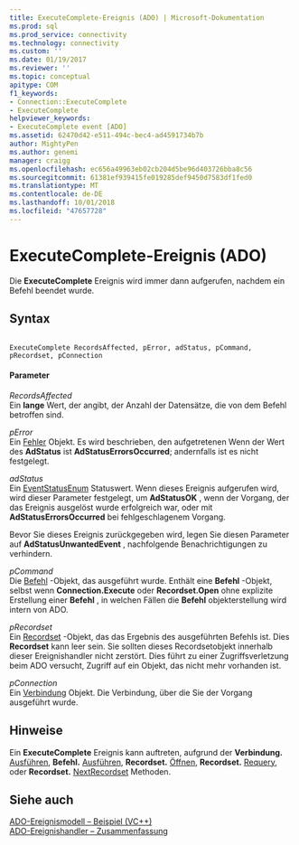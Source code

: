 ```yaml
---
title: ExecuteComplete-Ereignis (ADO) | Microsoft-Dokumentation
ms.prod: sql
ms.prod_service: connectivity
ms.technology: connectivity
ms.custom: ''
ms.date: 01/19/2017
ms.reviewer: ''
ms.topic: conceptual
apitype: COM
f1_keywords:
- Connection::ExecuteComplete
- ExecuteComplete
helpviewer_keywords:
- ExecuteComplete event [ADO]
ms.assetid: 62470d42-e511-494c-bec4-ad4591734b7b
author: MightyPen
ms.author: genemi
manager: craigg
ms.openlocfilehash: ec656a49963eb02cb204d5be96d403726bba8c56
ms.sourcegitcommit: 61381ef939415fe019285def9450d7583df1fed0
ms.translationtype: MT
ms.contentlocale: de-DE
ms.lasthandoff: 10/01/2018
ms.locfileid: "47657728"
---
```

# <a name="executecomplete-event-ado"></a>ExecuteComplete-Ereignis (ADO)
Die **ExecuteComplete** Ereignis wird immer dann aufgerufen, nachdem ein Befehl beendet wurde.  
  
## <a name="syntax"></a>Syntax  
  
```  
  
ExecuteComplete RecordsAffected, pError, adStatus, pCommand, pRecordset, pConnection  
```  
  
#### <a name="parameters"></a>Parameter  
 *RecordsAffected*  
 Ein **lange** Wert, der angibt, der Anzahl der Datensätze, die von dem Befehl betroffen sind.  
  
 *pError*  
 Ein [Fehler](../../../ado/reference/ado-api/error-object.md) Objekt. Es wird beschrieben, den aufgetretenen Wenn der Wert des **AdStatus** ist **AdStatusErrorsOccurred**; andernfalls ist es nicht festgelegt.  
  
 *adStatus*  
 Ein [EventStatusEnum](../../../ado/reference/ado-api/eventstatusenum.md) Statuswert. Wenn dieses Ereignis aufgerufen wird, wird dieser Parameter festgelegt, um **AdStatusOK** , wenn der Vorgang, der das Ereignis ausgelöst wurde erfolgreich war, oder mit **AdStatusErrorsOccurred** bei fehlgeschlagenem Vorgang.  
  
 Bevor Sie dieses Ereignis zurückgegeben wird, legen Sie diesen Parameter auf **AdStatusUnwantedEvent** , nachfolgende Benachrichtigungen zu verhindern.  
  
 *pCommand*  
 Die [Befehl](../../../ado/reference/ado-api/command-object-ado.md) -Objekt, das ausgeführt wurde. Enthält eine **Befehl** -Objekt, selbst wenn **Connection.Execute** oder **Recordset.Open** ohne explizite Erstellung einer **Befehl** , in welchen Fällen die **Befehl** objekterstellung wird intern von ADO.  
  
 *pRecordset*  
 Ein [Recordset](../../../ado/reference/ado-api/recordset-object-ado.md) -Objekt, das das Ergebnis des ausgeführten Befehls ist. Dies **Recordset** kann leer sein. Sie sollten dieses Recordsetobjekt innerhalb dieser Ereignishandler nicht zerstört. Dies führt zu einer Zugriffsverletzung beim ADO versucht, Zugriff auf ein Objekt, das nicht mehr vorhanden ist.  
  
 *pConnection*  
 Ein [Verbindung](../../../ado/reference/ado-api/connection-object-ado.md) Objekt. Die Verbindung, über die Sie der Vorgang ausgeführt wurde.  
  
## <a name="remarks"></a>Hinweise  
 Ein **ExecuteComplete** Ereignis kann auftreten, aufgrund der **Verbindung.** [Ausführen](../../../ado/reference/ado-api/execute-method-ado-connection.md), **Befehl.** [Ausführen](../../../ado/reference/ado-api/execute-method-ado-command.md), **Recordset.** [Öffnen](../../../ado/reference/ado-api/open-method-ado-recordset.md), **Recordset.** [Requery](../../../ado/reference/ado-api/requery-method.md), oder **Recordset.** [NextRecordset](../../../ado/reference/ado-api/nextrecordset-method-ado.md) Methoden.  
  
## <a name="see-also"></a>Siehe auch  
 [ADO-Ereignismodell – Beispiel (VC++)](../../../ado/reference/ado-api/ado-events-model-example-vc.md)   
 [ADO-Ereignishandler – Zusammenfassung](../../../ado/guide/data/ado-event-handler-summary.md)
